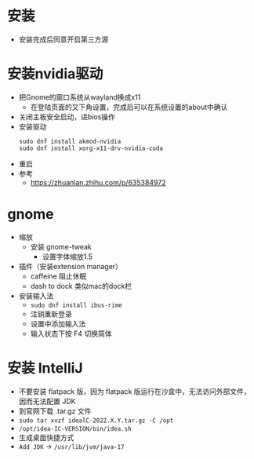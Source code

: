 # 安装
- 安装完成后同意开启第三方源

# 安装nvidia驱动
- 把Gnome的窗口系统从wayland换成x11
  - 在登陆页面的又下角设置，完成后可以在系统设置的about中确认
- 关闭主板安全启动，进bios操作
- 安装驱动
  ```
  sudo dnf install akmod-nvidia
  sudo dnf install xorg-x11-drv-nvidia-cuda
  ```
- 重启
- 参考
  - https://zhuanlan.zhihu.com/p/635384972 

# gnome
- 缩放
  - 安装 gnome-tweak
    - 设置字体缩放1.5
- 插件（安装extension manager）
  - caffeine 阻止休眠
  - dash to dock 类似mac的dock栏
- 安装输入法
  - `sudo dnf install ibus-rime`
  - 注销重新登录
  - 设置中添加输入法
  - 输入状态下按 F4 切换简体

# 安装 IntelliJ
- 不要安装 flatpack 版，因为 flatpack 版运行在沙盒中，无法访问外部文件，因而无法配置 JDK
- 到官网下载 .tar.gz 文件
- `sudo tar xvzf idealC-2022.X.Y.tar.gz -C /opt`
- `/opt/idea-IC-VERSION/bin/idea.sh`
- 生成桌面快捷方式
- `Add JDK` -> `/usr/lib/jvm/java-17`
